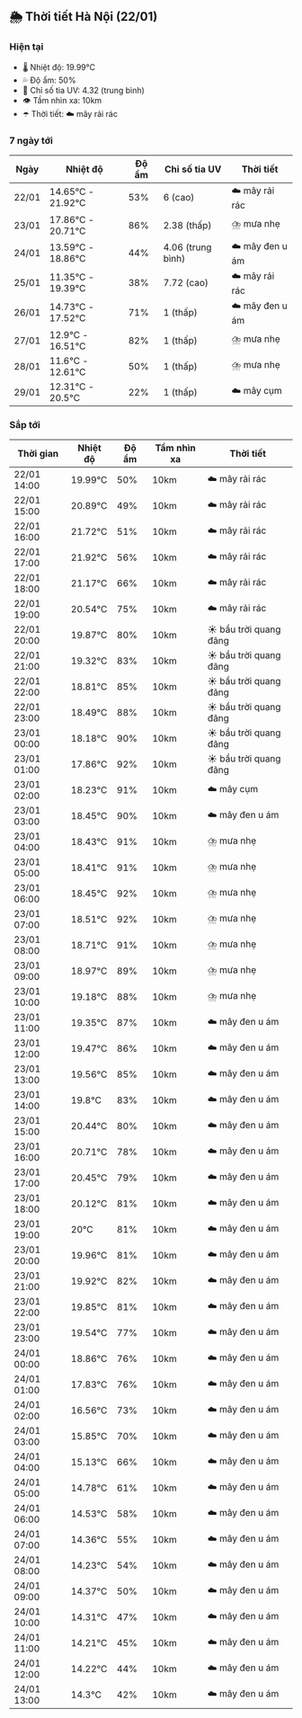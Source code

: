 ## 🌦️ Thời tiết Hà Nội (22/01)

### Hiện tại

- 🌡️ Nhiệt độ: 19.99℃
- 💦 Độ ẩm: 50%
- 🌟 Chỉ số tia UV: 4.32 (trung bình)
- 👁️ Tầm nhìn xa: 10km
- ☂️ Thời tiết: ☁️ mây rải rác

### 7 ngày tới

| Ngày | Nhiệt độ | Độ ẩm | Chỉ số tia UV | Thời tiết |
| --- | --- | --- | --- | --- |
| 22/01 | 14.65℃ - 21.92℃ | 53% | 6 (cao) | ☁️ mây rải rác |
| 23/01 | 17.86℃ - 20.71℃ | 86% | 2.38 (thấp) | ⛈️ mưa nhẹ |
| 24/01 | 13.59℃ - 18.86℃ | 44% | 4.06 (trung bình) | ☁️ mây đen u ám |
| 25/01 | 11.35℃ - 19.39℃ | 38% | 7.72 (cao) | ☁️ mây rải rác |
| 26/01 | 14.73℃ - 17.52℃ | 71% | 1 (thấp) | ☁️ mây đen u ám |
| 27/01 | 12.9℃ - 16.51℃ | 82% | 1 (thấp) | ⛈️ mưa nhẹ |
| 28/01 | 11.6℃ - 12.61℃ | 50% | 1 (thấp) | ⛈️ mưa nhẹ |
| 29/01 | 12.31℃ - 20.5℃ | 22% | 1 (thấp) | ☁️ mây cụm |

### Sắp tới

| Thời gian | Nhiệt độ | Độ ẩm | Tầm nhìn xa | Thời tiết |
| --- | --- | --- | --- | --- |
| 22/01 14:00 | 19.99℃ | 50% | 10km | ☁️ mây rải rác |
| 22/01 15:00 | 20.89℃ | 49% | 10km | ☁️ mây rải rác |
| 22/01 16:00 | 21.72℃ | 51% | 10km | ☁️ mây rải rác |
| 22/01 17:00 | 21.92℃ | 56% | 10km | ☁️ mây rải rác |
| 22/01 18:00 | 21.17℃ | 66% | 10km | ☁️ mây rải rác |
| 22/01 19:00 | 20.54℃ | 75% | 10km | ☁️ mây rải rác |
| 22/01 20:00 | 19.87℃ | 80% | 10km | ☀️ bầu trời quang đãng |
| 22/01 21:00 | 19.32℃ | 83% | 10km | ☀️ bầu trời quang đãng |
| 22/01 22:00 | 18.81℃ | 85% | 10km | ☀️ bầu trời quang đãng |
| 22/01 23:00 | 18.49℃ | 88% | 10km | ☀️ bầu trời quang đãng |
| 23/01 00:00 | 18.18℃ | 90% | 10km | ☀️ bầu trời quang đãng |
| 23/01 01:00 | 17.86℃ | 92% | 10km | ☀️ bầu trời quang đãng |
| 23/01 02:00 | 18.23℃ | 91% | 10km | ☁️ mây cụm |
| 23/01 03:00 | 18.45℃ | 90% | 10km | ☁️ mây đen u ám |
| 23/01 04:00 | 18.43℃ | 91% | 10km | ⛈️ mưa nhẹ |
| 23/01 05:00 | 18.41℃ | 91% | 10km | ⛈️ mưa nhẹ |
| 23/01 06:00 | 18.45℃ | 92% | 10km | ⛈️ mưa nhẹ |
| 23/01 07:00 | 18.51℃ | 92% | 10km | ⛈️ mưa nhẹ |
| 23/01 08:00 | 18.71℃ | 91% | 10km | ⛈️ mưa nhẹ |
| 23/01 09:00 | 18.97℃ | 89% | 10km | ⛈️ mưa nhẹ |
| 23/01 10:00 | 19.18℃ | 88% | 10km | ⛈️ mưa nhẹ |
| 23/01 11:00 | 19.35℃ | 87% | 10km | ☁️ mây đen u ám |
| 23/01 12:00 | 19.47℃ | 86% | 10km | ☁️ mây đen u ám |
| 23/01 13:00 | 19.56℃ | 85% | 10km | ☁️ mây đen u ám |
| 23/01 14:00 | 19.8℃ | 83% | 10km | ☁️ mây đen u ám |
| 23/01 15:00 | 20.44℃ | 80% | 10km | ☁️ mây đen u ám |
| 23/01 16:00 | 20.71℃ | 78% | 10km | ☁️ mây đen u ám |
| 23/01 17:00 | 20.45℃ | 79% | 10km | ☁️ mây đen u ám |
| 23/01 18:00 | 20.12℃ | 81% | 10km | ☁️ mây đen u ám |
| 23/01 19:00 | 20℃ | 81% | 10km | ☁️ mây đen u ám |
| 23/01 20:00 | 19.96℃ | 81% | 10km | ☁️ mây đen u ám |
| 23/01 21:00 | 19.92℃ | 82% | 10km | ☁️ mây đen u ám |
| 23/01 22:00 | 19.85℃ | 81% | 10km | ☁️ mây đen u ám |
| 23/01 23:00 | 19.54℃ | 77% | 10km | ☁️ mây đen u ám |
| 24/01 00:00 | 18.86℃ | 76% | 10km | ☁️ mây đen u ám |
| 24/01 01:00 | 17.83℃ | 76% | 10km | ☁️ mây đen u ám |
| 24/01 02:00 | 16.56℃ | 73% | 10km | ☁️ mây đen u ám |
| 24/01 03:00 | 15.85℃ | 70% | 10km | ☁️ mây đen u ám |
| 24/01 04:00 | 15.13℃ | 66% | 10km | ☁️ mây đen u ám |
| 24/01 05:00 | 14.78℃ | 61% | 10km | ☁️ mây đen u ám |
| 24/01 06:00 | 14.53℃ | 58% | 10km | ☁️ mây đen u ám |
| 24/01 07:00 | 14.36℃ | 55% | 10km | ☁️ mây đen u ám |
| 24/01 08:00 | 14.23℃ | 54% | 10km | ☁️ mây đen u ám |
| 24/01 09:00 | 14.37℃ | 50% | 10km | ☁️ mây đen u ám |
| 24/01 10:00 | 14.31℃ | 47% | 10km | ☁️ mây đen u ám |
| 24/01 11:00 | 14.21℃ | 45% | 10km | ☁️ mây đen u ám |
| 24/01 12:00 | 14.22℃ | 44% | 10km | ☁️ mây đen u ám |
| 24/01 13:00 | 14.3℃ | 42% | 10km | ☁️ mây đen u ám |
